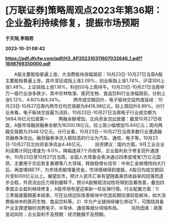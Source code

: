# [万联证券]策略周观点2023年第36期：企业盈利持续修复，提振市场预期
**于天旭,李雨若**

**2023-10-31 08:42**

**https://pdf.dfcfw.com/pdf/H3_AP202310311607032646_1.pdf?1698769350000.pdf**

　　A股主要股指普遍上涨，大消费板块涨幅居前：10月23日-10月27日当周A股主要股指普遍上涨，其中深证成指上涨2.09%，创业板指上涨1.74%，沪深300上涨1.48%，上证综指上涨1.16%，科创50与上周持平。10月23日-10月27日当周申万一级行业涨多跌少，其中农林牧渔、医药生物、食品饮料行业涨幅居前，分别上涨5.12%、4.60%和4.34%。 　　两市成交额回升，电子板块交投热度延续：10月23日-10月27日周内两市日均交易额为8418.98亿元，较上周回升8.99%。分行业来看，电子板块交投最为活跃，10月23日-10月27日当周电子行业成交额为5684.16亿元位居第一 　　两融余额增加，北向资金流出放缓：截至10月27日收盘，A股市场融资融券余额为16200.18亿元，较上周小幅增加15.64亿元；周内两融交易额为3548.12亿元。分行业看，10月23日－10月27日当周多数行业遭遇融资融券净流出。融资融券净流入额较高的行业为汽车、通信、电子等。10月23日-10月27日北向资金净流出4.46亿元。 　　投资建议：国内方面，9月工业企业利润累计同比增速为-9.0%，降幅连续7个月收窄，企业盈利处于修复回升通道中。10月23日至10月27日当周，全国人大常委会表决通过四季度增发1万亿元国债，主要用于灾后恢复重建等八大领域，释放稳增长信号：中央汇金继增持四大行后，再度增持ETF，为市场贡献增量资金，市场情绪得到提振，A股日均成交额回升至8000亿元以上。展望后市，预计人民币汇率有望随着美债收益率的回落而逐步企稳，外资流出压力得到缓释下，预计A股微观流动性将得到显著改善，叠加四季度企业盈利继续修复，A股市场有望迎来新一轮反弹行情。行业配置方面：1）三季报披露期基本结束，可在业绩边际改善板块中优选前期估值较低板块，如大消费板块中的医药生物、食品饮料等。2）华为产业链持续催化带动下，可围绕具备产业支撑逻辑的消费电子、半导体、通信等细分领域布局。 　　风险因素：政策变动风险；企业盈利不及预期：经济数据不及预期。